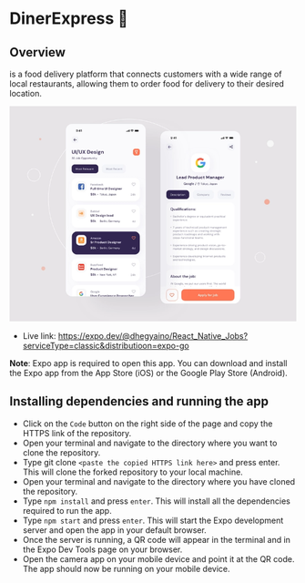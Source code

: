# DinerExpress 🚀

##  Overview
is a food delivery platform that connects customers with a wide range of local restaurants, allowing them to order food for delivery to their desired location.

![Screenshot](https://github.com/Adedeji-Taiwo/Jobber/blob/main/assets/images/splash.png)

- Live link: https://expo.dev/@dhegyaino/React_Native_Jobs?serviceType=classic&distributioon=expo-go

**Note**: Expo app is required to open this app. You can download and install the Expo app from the App Store (iOS) or the Google Play Store (Android).

## Installing dependencies and running the app

- Click on the `Code` button on the right side of the page and copy the HTTPS link of the repository.
- Open your terminal and navigate to the directory where you want to clone the repository.
- Type git clone `<paste the copied HTTPS link here>` and press enter. This will clone the forked repository to your local machine.
- Open your terminal and navigate to the directory where you have cloned the repository.
- Type `npm install` and press `enter`. This will install all the dependencies required to run the app.
- Type `npm start` and press `enter`. This will start the Expo development server and open the app in your default browser.
- Once the server is running, a QR code will appear in the terminal and in the Expo Dev Tools page on your browser.
- Open the camera app on your mobile device and point it at the QR code. The app should now be running on your mobile device.
